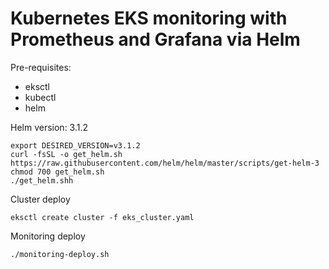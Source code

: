 
# Kubernetes EKS monitoring with Prometheus and Grafana via Helm

Pre-requisites:
- eksctl
- kubectl
- helm

Helm version: 3.1.2
```
export DESIRED_VERSION=v3.1.2
curl -fsSL -o get_helm.sh https://raw.githubusercontent.com/helm/helm/master/scripts/get-helm-3
chmod 700 get_helm.sh
./get_helm.shh
```

Cluster deploy
```
eksctl create cluster -f eks_cluster.yaml
```

Monitoring deploy
```
./monitoring-deploy.sh
```
